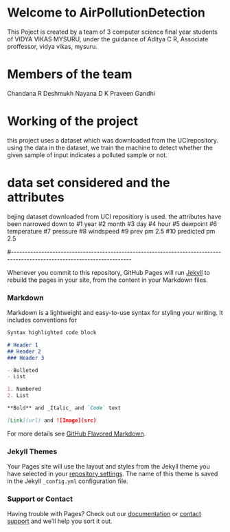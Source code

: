 # Welcome to AirPollutionDetection

This Poject is created by a team of 3 computer science final year students of VIDYA VIKAS MYSURU, under the guidance of Aditya C R, Associate proffessor, vidya vikas, mysuru.

# Members of the team

Chandana R Deshmukh 
Nayana D K
Praveen Gandhi

# Working of the project

this project uses a dataset which was downloaded from the UCIrepository. using the data in the dataset, we train the machine to detect whether  the given sample of input indicates a polluted sample or not.

# data set considered and the attributes
bejing dataset downloaded from UCI repositiory is used.
the attributes have been narrowed down to 
#1 year 
#2 month 
#3 day 
#4 hour 
#5 dewpoint 
#6 temperature 
#7 pressure 
#8 windspeed 
#9 prev pm 2.5 
#10 predicted pm 2.5 

#-------------------------------------------------------------------------------------------------------------------------

Whenever you commit to this repository, GitHub Pages will run [Jekyll](https://jekyllrb.com/) to rebuild the pages in your site, from the content in your Markdown files.

### Markdown

Markdown is a lightweight and easy-to-use syntax for styling your writing. It includes conventions for

```markdown
Syntax highlighted code block

# Header 1
## Header 2
### Header 3

- Bulleted
- List

1. Numbered
2. List

**Bold** and _Italic_ and `Code` text

[Link](url) and ![Image](src)
```

For more details see [GitHub Flavored Markdown](https://guides.github.com/features/mastering-markdown/).

### Jekyll Themes

Your Pages site will use the layout and styles from the Jekyll theme you have selected in your [repository settings](https://github.com/ChandanaRD/AIrPollutionDetection/settings). The name of this theme is saved in the Jekyll `_config.yml` configuration file.

### Support or Contact

Having trouble with Pages? Check out our [documentation](https://help.github.com/categories/github-pages-basics/) or [contact support](https://github.com/contact) and we’ll help you sort it out.
